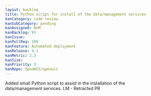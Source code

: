 ```yaml
---
layout: backlog
title: Python script for install of the data/management services
kanCategory: code review
kanSubCategory: pending
kanAssigned: BoM
kanBacklog: 93
kanIssue:
kanPullReq: 109
kanFeature: Automated deployment
kanRelease: 4.1
kanMetric: 2.3
kanSize:
kanPriority: 3
kanRepo: OpenWIS/openwis
---
```

Added small Python script to assist in the installation of the data/management services. LM - Retracted PR
